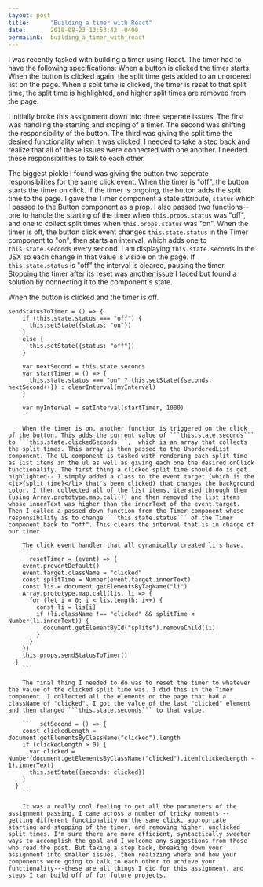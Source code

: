 ```yaml
---
layout: post
title:      "Building a timer with React"
date:       2018-08-23 13:53:42 -0400
permalink:  building_a_timer_with_react
---
```



I was recently tasked with building a timer using React. The timer had to have the following specifications: When a button is clicked the timer starts. When the button is clicked again, the split time gets added to an unordered list on the page. When a split time is clicked, the timer is reset to that split time, the split time is highlighted, and higher split times are removed from the page. 

I initially broke this assignment down into three seperate issues. The first was handling the starting and stoping of a timer. The second was shifting the responsibility of the button. The third was giving the split time the desired functionality when it was clicked. I needed to take a step back and realize that all of these issues were connected with one another. I needed these responsibilities to talk to each other. 

The biggest pickle I found was giving the button two seperate responsibilites for the same click event. When the timer is "off", the button starts the timer on click. If the timer is ongoing, the button adds the split time to the page. I gave the Timer component a state attribute, ```status``` which I passed to the Button component as a prop. I also passed two functions--one to handle the starting of the timer when ```this.props.status``` was "off", and one to collect split times when ```this.props.status``` was "on". When the timer is off, the button click event changes ```this.state.status``` in the Timer component to "on", then starts an interval, which adds one to ```this.state.seconds``` every second. I am displaying ```this.state.seconds``` in the JSX so each change in that value is visible on the page. If ```this.state.status``` is "off" the interval is cleared, pausing the timer. Stopping the timer after its reset was another issue I faced but found a solution by connecting it to the component's state. 

When the button is clicked and the timer is off. 

```  
sendStatusToTimer = () => {
    if (this.state.status === "off") {
      this.setState({status: "on"})
    }
    else {
      this.setState({status: "off"})
    }

    var nextSecond = this.state.seconds
    var startTimer = () => {
      this.state.status === "on" ? this.setState({seconds: nextSecond++}) : clearInterval(myInterval)
    }

    var myInterval = setInterval(startTimer, 1000)
	```
	
	When the timer is on, another function is triggered on the click of the button. This adds the current value of ```this.state.seconds``` to ```this.state.clickedSeconds```,  which is an array that collects the split times. This array is then passed to the UnorderedList component. The UL component is tasked with rendering each split time as list items in the ul as well as giving each one the desired onClick functionality. The first thing a clicked split time should do is get highlighted-- I simply added a class to the event.target (which is the <li>{split time}</li> that's been clicked) that changes the background color. I then collected all of the list items, iterated through them (using Array.prototype.map.call()) and then removed the list items whose innerText was higher than the innerText of the event.target. Then I called a passed down function from the Timer component whose responsibility is to change ```this.state.status``` of the Timer component back to "off". This clears the interval that is in charge of our timer. 
	
	The click event handler that all dynamically created li's have. 
	```
	  resetTimer = (event) => {
    event.preventDefault()
    event.target.className = "clicked"
    const splitTime = Number(event.target.innerText)
    const lis = document.getElementsByTagName("li")
    Array.prototype.map.call(lis, li => {
      for (let i = 0; i < lis.length; i++) {
        const li = lis[i]
        if (li.className !== "clicked" && splitTime < Number(li.innerText)) {
          document.getElementById("splits").removeChild(li)
        }
      }
    })
    this.props.sendStatusToTimer()
  }
	```
	
	The final thing I needed to do was to reset the timer to whatever the value of the clicked split time was. I did this in the Timer component. I collected all the elements on the page that had a className of "clicked". I got the value of the last "clicked" element and then changed ```this.state.seconds``` to that value. 
	
	```  setSecond = () => {
    const clickedLength = document.getElementsByClassName("clicked").length
    if (clickedLength > 0) {
      var clicked = Number(document.getElementsByClassName("clicked").item(clickedLength - 1).innerText)
      this.setState({seconds: clicked})
    }
  }
	```
	
	It was a really cool feeling to get all the parameters of the assignment passing. I came across a number of tricky moments -- getting different functionality on the same click, appropriate starting and stopping of the timer, and removing higher, unclicked split times. I'm sure there are more efficient, syntactically sweeter ways to accomplish the goal and I welcome any suggestions from those who read the post. But taking a step back, breaking down your assignment into smaller issues, then realizing where and how your components were going to talk to each other to achieve your functionality---these are all things I did for this assignment, and steps I can build off of for future projects. 
	
	


